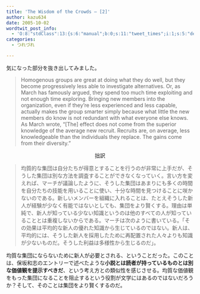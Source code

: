 ```yaml
---
title: 'The Wisdom of the Crowds — [2]'
author: kazu634
date: 2005-10-02
wordtwit_post_info:
  - 'O:8:"stdClass":13:{s:6:"manual";b:0;s:11:"tweet_times";i:1;s:5:"delay";i:0;s:7:"enabled";i:1;s:10:"separation";s:2:"60";s:7:"version";s:3:"3.7";s:14:"tweet_template";b:0;s:6:"status";i:2;s:6:"result";a:0:{}s:13:"tweet_counter";i:2;s:13:"tweet_log_ids";a:1:{i:0;i:2087;}s:9:"hash_tags";a:0:{}s:8:"accounts";a:1:{i:0;s:7:"kazu634";}}'
categories:
  - つれづれ

---
```

<div class="section">
<p>
    気になった部分を抜き出してみました。
</p>
  
<p>
<blockquote>
      Homogenous groups are great at doing what they do well, but they become progressively less able to investigate alternatives. Or, as March has famously argued, they spend too much time exploiting and not enough time exploring. Bringing new members into the organization, even if they&#8217;re less experienced and less capable, actually makes the group smarter simply because what little the new members do know is not redundant with what everyone else knows. As March wrote, &#8220;[The] effect does not come from the superior knowledge of the average new recruit. Recruits are, on average, less knowledgeable than the individuals they replace. The gains come from their diversity.&#8221;</p>
</blockquote>
    
<p>
<center>
        拙訳
</center>
</p>
    
<p>
<blockquote>
        均質的な集団は自分たちが得意とすることを行うのが非常に上手だが、そうした集団は別な方法を調査することができなくなっていく。言い方を変えれば、マーチが議論したように、そうした集団はあまりにも多くの時間を自分たちの技能を用いることに使い、十分な時間を見つけることに咲かないのである。新しいメンバーを組織に入れることは、たとえそうした新人が経験が少なく有能ではないとしても、集団をより賢くする。理由は単純で、新人が知っている少ない知識というのは他のすべての人が知っていることとは重複しないからである。マーチは次のように書いている。「その効果は平均的な新人の優れた知識から生じているのではない。新人は、平均的には、そうした新人を採用したために再配置された人々よりも知識が少ないものだ。そうした利益は多様性から生じるのだ」。</p>
</blockquote>
</p>
    
<p>
      均質な集団にならないために新人が必要とされる、ということだった。このことは、保坂和志のエントリーで述べたような<b>小説とは読者が持っているものとは別な価値観を提示すべきだ</b>、という考え方との類似性を感じさせる。均質な価値観をもった集団になることを阻止するという役割が文学にはあるのではないだろうか？そして、そのことは集団をより賢くするのだ。
</p></div>
